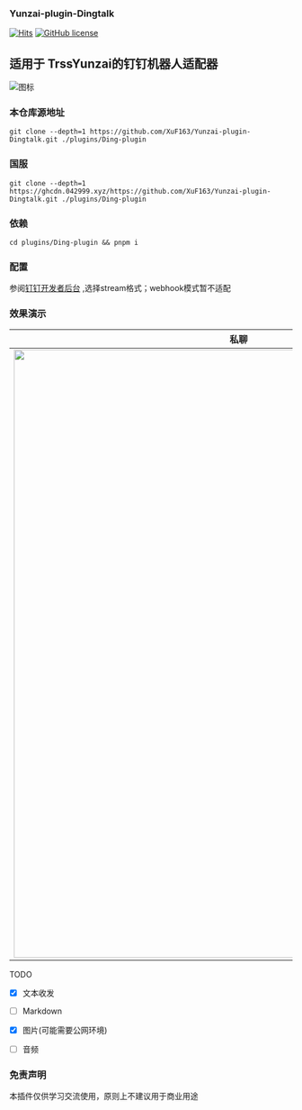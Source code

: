 ### Yunzai-plugin-Dingtalk
[![Hits](https://hits.seeyoufarm.com/api/count/incr/badge.svg?url=https%3A%2F%2Fgithub.com%2FXuF163%2FYunzai-plugin-Dingtalk&count_bg=%23412DDC&title_bg=%23595454&icon=&icon_color=%23E7E7E7&title=hits&edge_flat=true)](https://hits.seeyoufarm.com)
[![GitHub license](https://img.shields.io/badge/license-MIT-blue.svg)]()

## 适用于 TrssYunzai的钉钉机器人适配器  

![图标](https://ts3.cn.mm.bing.net/th?id=OSAAS.EB562BCA532DBEF8B75DD5135D9D9EF7&w=72&h=72&c=1&rs=1&o=6&dpr=1.3&pid=TechQna)  
### 本仓库源地址

```
git clone --depth=1 https://github.com/XuF163/Yunzai-plugin-Dingtalk.git ./plugins/Ding-plugin  
```  
 
### 国服  

```
git clone --depth=1 https://ghcdn.042999.xyz/https://github.com/XuF163/Yunzai-plugin-Dingtalk.git ./plugins/Ding-plugin
```
### 依赖

```
cd plugins/Ding-plugin && pnpm i
```
### 配置  
  参阅[钉钉开发者后台](open-dev.dingtalk.com/) ,选择stream格式；webhook模式暂不适配

### 效果演示  

| 私聊                                                                                                  | 群聊                                                                                                  |
|-----------------------------------------------------------------------------------------------------|-----------------------------------------------------------------------------------------------------|
| <img src="https://img.kookapp.cn/assets/2025-02/08/F4gVXkerVd0u01uo.jpg" width="800" height="1080"> | <img src="https://img.kookapp.cn/assets/2025-02/08/eHBwyQcHBT0u01uo.jpg" width="800" height="1080"> |

TODO 
- [x] 文本收发
- [ ] Markdown
- [x] 图片(可能需要公网环境)
- [ ] 音频


### 免责声明
本插件仅供学习交流使用，原则上不建议用于商业用途